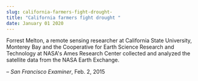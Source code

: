```yaml
---
slug: california-farmers-fight-drought-
title: "California farmers fight drought "
date: January 01 2020
---
```


<p>Forrest Melton, a remote sensing researcher at California State University, Monterey Bay and the Cooperative for Earth Science Research and Technology at NASA's Ames Research Center collected and analyzed the satellite data from the NASA Earth Exchange.
</p><p>– <em>San Francisco Examiner</em>, Feb. 2, 2015
</p>
